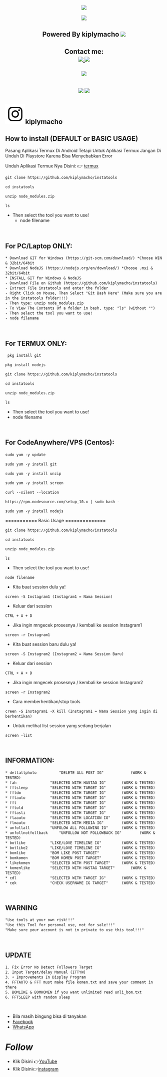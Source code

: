 <p align="center">
<img src="https://readme-typing-svg.herokuapp.com?color=%2336BCF7&center=true&vCenter=true&lines=Channel+YouTube+@km7ujuh" />
</p>

<p align="center">
<img src="https://readme-typing-svg.herokuapp.com?color=%2336BCF7&center=true&vCenter=true&lines=K+I+P+L+Y+M+A+C+H+O" />
</p>

<h2 align="center">
Powered By kiplymacho
<img src="https://img.shields.io/badge/Version-1.0.0-blue.svg"></h2>


</p>
<div height='45' align="center">
<h2>Contact me: <br>
<a href="https://github.com/kiplymacho"> <img src="https://cdn.jsdelivr.net/npm/simple-icons@3.0.1/icons/github.svg" height='50'> </a>
<a href="https://facebook.com/kiplymachobanjar"> <img src="https://cdn.jsdelivr.net/npm/simple-icons@3.0.1/icons/facebook.svg" height='50'> </a>

<a href="https://paypal.me/kiplymacho"> <img src="https://cdn.trakteer.id/images/embed/trbtn-red-6.png" height='50'> </a>
</h2>
</div>
<h2 align="center">
<img height=150 src="https://github-readme-stats.vercel.app/api/top-langs/?username=kiplymacho&layout=compact&theme=dark">
<img height=150 src="https://github-readme-stats.vercel.app/api?username=kiplymacho&count_private=true&show_icons=true&theme=dark">
<h2 align="center">

## ![Image](Instagram2016_white-(64px).png)kiplymacho 


## How to install (DEFAULT or BASIC USAGE)

Pasang Aplikasi Termux Di Android Tetapi Untuk Aplikasi Termux Jangan Di Unduh Di Playstore Karena Bisa Menyebabkan Error

Unduh Aplikasi Termux Nya Disini:
👉
[termux](https://sfile.mobi/1Pk3b69xugs7)

```
git clone https://github.com/kiplymacho/instatools
```

```
cd instatools
```
```
unzip node_modules.zip
```
```
ls
```
- Then select the tool you want to use!
	* node filename
<br/>

## For PC/Laptop ONLY:
	* Download GIT for Windows (https://git-scm.com/download/) *Choose WIN & 32bit/64bit
	* Download NodeJS (https://nodejs.org/en/download/) *Choose .msi & 32bit/64bit
	* INSTALL GIT for Windows & NodeJS
	- Download File on Github (https://github.com/kiplymacho/instatools)
	- Extract File instatools and enter the folder
	- Right Click on Mouse, Then Select "Git Bash Here" (Make sure you are in the instatools folder!!!)
	- Then type: unzip node_modules.zip
	- To View The Contents Of a folder in bash, type: "ls" (without "")
	- Then select the tool you want to use!
	- node filename
<br/>

## For TERMUX ONLY:

 

```
 pkg install git
```
```
pkg install nodejs
```
```
git clone https://github.com/kiplymacho/instatools
```
```
cd instatools
```
```
unzip node_modules.zip
```
```
ls
```

- Then select the tool you want to use!
- node filename
	
<br/>

## For CodeAnywhere/VPS (Centos):
```
sudo yum -y update
```
```
sudo yum -y install git
```
```
sudo yum -y install unzip
```
```
sudo yum -y install screen
```
```
curl --silent --location
```
```
https://rpm.nodesource.com/setup_10.x | sudo bash -
```
```
sudo yum -y install nodejs
```

=========== Basic Usage ==============

```
git clone https://github.com/kiplymacho/instatools
```
```
cd instatools
```
```
unzip node_modules.zip
```
```
ls
```

- Then select the tool you want to use!

```
node filename
```	

- Kita buat session dulu ya!
  
```
screen -S Instagram1 (Instagram1 = Nama Session)
```
	
- Keluar dari session
  
```
CTRL + A + D
```

- Jika ingin mngecek prosesnya / kembali ke session Instagram1
 
```
screen -r Instagram1
```

- Kita buat session baru dulu ya!
 
```
screen -S Instagram2 (Instagram2 = Nama Session Baru)
```
	
- Keluar dari session

```
CTRL + A + D
```
	
- Jika ingin mngecek prosesnya / kembali ke session Instagram2
 
```
screen -r Instagram2
```
	
- Cara memberhentikan/stop tools
	
```
creen -S Instagram1 -X kill (Instagram1 = Nama Session yang ingin di berhentikan)
```
	
- Untuk melihat list session yang sedang berjalan
 
```
screen -list
```

<br/>

## INFORMATION:
	* dellallphoto			"DELETE ALL POST IG"			(WORK & TESTED)
	* fah				"SELECTED WITH HASTAG IG"		(WORK & TESTED)
	* fftsleep			"SELECTED WITH TARGET IG"		(WORK & TESTED)
	* fftdm				"SELECTED WITH TARGET IG"		(WORK & TESTED)
	* fftauto			"SELECTED WITH TARGET IG"		(WORK & TESTED)
	* fft				"SELECTED WITH TARGET IG"		(WORK & TESTED)
	* fftold			"SELECTED WITH TARGET IG"		(WORK & TESTED)
	* fftasli			"SELECTED WITH TARGET IG"		(WORK & TESTED)
	* flaauto			"SELECTED WITH LOCATION IG"		(WORK & TESTED)
	* flmauto			"SELECTED WITH MEDIA IG"		(WORK & TESTED)
	* unfollall			"UNFOLOW ALL FOLLOWING IG"		(WORK & TESTED)
	* unfollnotfollback		"UNFOLLOW NOT FOLLOWBACK IG"	 	(WORK & TESTED)
	* botlike			"LIKE/LOVE TIMELINE IG"			(WORK & TESTED)
	* botlike2			"LIKE/LOVE TIMELINE IG"			(WORK & TESTED)
	* bomlike			"BOM LIKE POST TARGET"			(WORK & TESTED)
	* bomkomen			"BOM KOMEN POST TARGET"			(WORK & TESTED)
	* likekomen			"SELECTED WITH POST TARGET"		(WORK & TESTED)
	* komenlike			"SELECTED WITH HASTAG TARGET"		(WORK & TESTED)
	* cdl				"SELECTED WITH TARGET IG"		(WORK & TESTED)
	* cek				"CHECK USERNAME IG TARGET"		(WORK & TESTED)


<br/>

## WARNING
	"Use tools at your own risk!!!"
	"Use this Tool for personal use, not for sale!!!"
	"Make sure your account is not in private to use this tool!!!"
<br/>

## UPDATE
    1. Fix Error No Detect Followers Target
    2. Input Target/delay Manual (ITTYW)
    3. + Improvements In Display Program
    4. FFTAUTO & FFT must make file komen.txt and save your comment in there
    5. BOMLIKE & BOMKOMEN if you want unlimited read unli_bom.txt
    6. FFTSLEEP with random sleep 
<br/>

- Bila masih bingung bisa di tanyakan 
- [Facebook](https://www.facebook.com/httpcustomkiplymacho/)
- [WhatsApp](https://wa.me/6285751032225)

# _Follow_
- Klik Disini 👉[YouTube](https://www.youtube.com/@km7ujuh)
- Klik Disini👉[instagram](https://instagram.com/kiplymacho)

